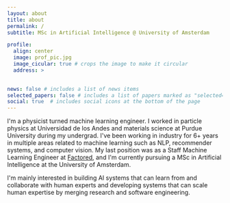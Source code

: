 ```yaml
---
layout: about
title: about
permalink: /
subtitle: MSc in Artificial Intelligence @ University of Amsterdam

profile:
  align: center
  image: prof_pic.jpg
  image_cicular: true # crops the image to make it circular
  address: >
    

news: false # includes a list of news items
selected_papers: false # includes a list of papers marked as "selected={true}"
social: true  # includes social icons at the bottom of the page
---
```


I'm a physicist turned machine learning engineer. I worked in particle physics at Universidad de los Andes and materials science at Purdue University during my undergrad. I've been working in industry for 6+ years in multiple areas related to machine learning such as NLP, recommender systems, and computer vision. My last position was as a Staff Machine Learning Engineer at [Factored](https://factored.ai), and I'm currently pursuing a MSc in Artificial Intelligence at the University of Amsterdam.

I'm mainly interested in building AI systems that can learn from and collaborate with human experts and developing systems that can scale human expertise by merging research and software engineering. 

<script
	type="module"
	src="https://gradio.s3-us-west-2.amazonaws.com/3.23.0/gradio.js"
></script>

<gradio-app src="https://cmpatino-cv-assistant-app.hf.space"></gradio-app>
